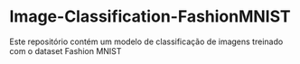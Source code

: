 # Image-Classification-FashionMNIST

Este repositório contém um modelo de classificação de imagens treinado com o dataset Fashion MNIST
